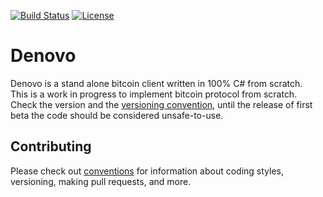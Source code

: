 [![Build Status](https://travis-ci.org/Autarkysoft/Denovo.svg?branch=master)](https://travis-ci.org/Autarkysoft/Denovo)
[![License](https://img.shields.io/badge/license-MIT-blue.svg)](https://github.com/Autarkysoft/Denovo/blob/master/License)

# Denovo
Denovo is a stand alone bitcoin client written in 100% C# from scratch.  
This is a work in progress to implement bitcoin protocol from scratch. Check the version and the 
[versioning convention](https://github.com/Autarkysoft/Conventions/blob/master/Versioning.md), until the release of first beta
the code should be considered unsafe-to-use.

## Contributing
Please check out [conventions](https://github.com/Autarkysoft/Conventions) for information about coding styles, versioning, making pull requests, and more.
